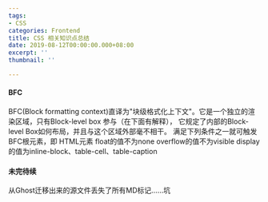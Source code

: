 ```yaml
---
tags:
- CSS
categories: Frontend
title: CSS 相关知识点总结
date: 2019-08-12T00:00:00.000+08:00
excerpt: ''
thumbnail: ''

---
```

#### BFC
BFC(Block formatting context)直译为"块级格式化上下文"。它是一个独立的渲染区域，只有Block-level box 参与（在下面有解释）， 它规定了内部的Block-level Box如何布局，并且与这个区域外部毫不相干。 满足下列条件之一就可触发BFC根元素，即 HTML元素 float的值不为none overflow的值不为visible display的值为inline-block、table-cell、table-caption

#### 未完待续

从Ghost迁移出来的源文件丢失了所有MD标记……坑